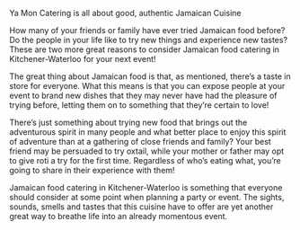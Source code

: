 Ya Mon Catering is all about good, authentic Jamaican Cuisine

How many of your friends or family have ever tried Jamaican food before? Do the people in your life like 
to try new things and experience new tastes? These are two more great reasons to consider Jamaican 
food catering in Kitchener-Waterloo for your next event!

The great thing about Jamaican food is that, as mentioned, there’s a taste in store for everyone.
What this means is that you can expose people at your event to brand new dishes that they may never have 
had the pleasure of trying before, letting them on to something that they’re certain to love!

There’s just something about trying new food that brings out the adventurous spirit in many people 
and what better place to enjoy this spirit of adventure than at a gathering of close friends and family?
Your best friend may be persuaded to try oxtail, while your mother or father may opt to give roti a try 
for the first time. Regardless of who’s eating what, you’re going to share in their experience with them!

Jamaican food catering in Kitchener-Waterloo is something that everyone should consider at some point 
when planning a party or event. The sights, sounds, smells and tastes that this cuisine have to offer 
are yet another great way to breathe life into an already momentous event.